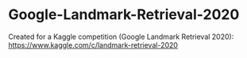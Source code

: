# Google-Landmark-Retrieval-2020
Created for a Kaggle competition (Google Landmark Retrieval 2020): https://www.kaggle.com/c/landmark-retrieval-2020
